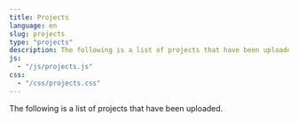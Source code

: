 ```yaml
---
title: Projects
language: en
slug: projects
type: "projects"
description: The following is a list of projects that have been uploaded.
js:
  - "/js/projects.js"
css:
  - "/css/projects.css"
---
```


The following is a list of projects that have been uploaded.

